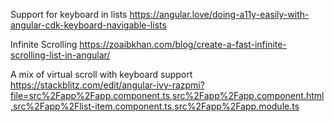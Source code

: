 Support for keyboard in lists
https://angular.love/doing-a11y-easily-with-angular-cdk-keyboard-navigable-lists

Infinite Scrolling
https://zoaibkhan.com/blog/create-a-fast-infinite-scrolling-list-in-angular/

A mix of virtual scroll with keyboard support
https://stackblitz.com/edit/angular-ivy-razpmi?file=src%2Fapp%2Fapp.component.ts,src%2Fapp%2Fapp.component.html,src%2Fapp%2Flist-item.component.ts,src%2Fapp%2Fapp.module.ts